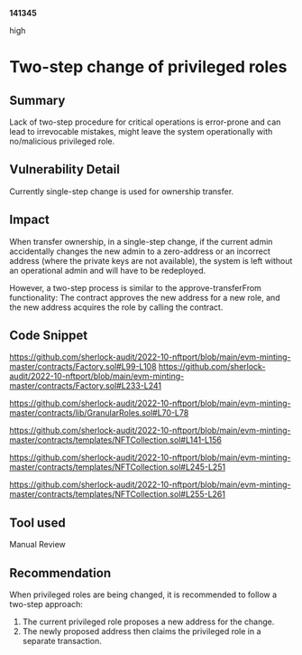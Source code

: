 __141345__

high

# Two-step change of privileged roles

## Summary

Lack of two-step procedure for critical operations is error-prone and can lead to irrevocable mistakes, might leave the system operationally with no/malicious privileged role. 

## Vulnerability Detail

Currently single-step change is used for ownership transfer.


## Impact

When transfer ownership, in a single-step change, if the current admin accidentally changes the new admin to a zero-address or an incorrect address (where the private keys are not available), the system is left without an operational admin and will have to be redeployed. 

However, a two-step process is similar to the approve-transferFrom functionality: The contract approves the new address for a new role, and the new address acquires the role by calling the contract.


## Code Snippet


https://github.com/sherlock-audit/2022-10-nftport/blob/main/evm-minting-master/contracts/Factory.sol#L99-L108
https://github.com/sherlock-audit/2022-10-nftport/blob/main/evm-minting-master/contracts/Factory.sol#L233-L241

https://github.com/sherlock-audit/2022-10-nftport/blob/main/evm-minting-master/contracts/lib/GranularRoles.sol#L70-L78

https://github.com/sherlock-audit/2022-10-nftport/blob/main/evm-minting-master/contracts/templates/NFTCollection.sol#L141-L156

https://github.com/sherlock-audit/2022-10-nftport/blob/main/evm-minting-master/contracts/templates/NFTCollection.sol#L245-L251

https://github.com/sherlock-audit/2022-10-nftport/blob/main/evm-minting-master/contracts/templates/NFTCollection.sol#L255-L261



## Tool used

Manual Review

## Recommendation

When privileged roles are being changed, it is recommended to follow a two-step approach: 
1. The current privileged role proposes a new address for the change.
2. The newly proposed address then claims the privileged role in a separate transaction. 
